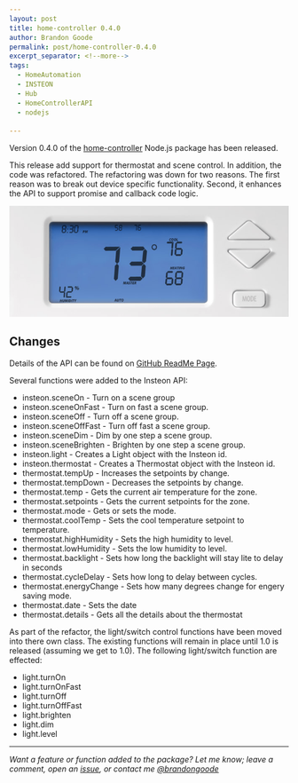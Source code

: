 ```yaml
---
layout: post
title: home-controller 0.4.0
author: Brandon Goode
permalink: post/home-controller-0.4.0
excerpt_separator: <!--more-->
tags:
  - HomeAutomation
  - INSTEON
  - Hub
  - HomeControllerAPI
  - nodejs

---
```


Version 0.4.0 of the [home-controller](https://github.com/automategreen/home-controller) Node.js package has been released.

This release add support for thermostat and scene control. In addition, the code was refactored.  The refactoring was down for two reasons. The first reason was to break out device specific functionality. Second, it enhances the API to support promise and callback code logic.

![Promise Support](/assets/posts/therm.png)

<!--more-->

## Changes

Details of the API can be found on [GitHub ReadMe Page](https://github.com/automategreen/home-controller).

Several functions were added to the Insteon API:

  - insteon.sceneOn - Turn on a scene group
  - insteon.sceneOnFast - Turn on fast a scene group.
  - insteon.sceneOff - Turn off a scene group.
  - insteon.sceneOffFast - Turn off fast a scene group.
  - insteon.sceneDim - Dim by one step a scene group.
  - insteon.sceneBrighten - Brighten by one step a scene group.
  - insteon.light - Creates a Light object with the Insteon id.
  - insteon.thermostat - Creates a Thermostat object with the Insteon id.
  - thermostat.tempUp - Increases the setpoints by change.
  - thermostat.tempDown - Decreases the setpoints by change.
  - thermostat.temp - Gets the current air temperature for the zone.
  - thermostat.setpoints - Gets the current setpoints for the zone.
  - thermostat.mode - Gets or sets the mode.
  - thermostat.coolTemp - Sets the cool temperature setpoint to temperature.
  - thermostat.highHumidity - Sets the high humidity to level.
  - thermostat.lowHumidity - Sets the low humidity to level.
  - thermostat.backlight - Sets how long the backlight will stay lite to delay in seconds
  - thermostat.cycleDelay - Sets how long to delay between cycles.
  - thermostat.energyChange - Sets how many degrees change for engery saving mode.
  - thermostat.date - Sets the date
  - thermostat.details - Gets all the details about the thermostat

As part of the refactor, the light/switch control functions have been moved into there own class.  The existing functions will remain in place until 1.0 is released (assuming we get to 1.0).  The following light/switch function are effected:

  - light.turnOn
  - light.turnOnFast
  - light.turnOff
  - light.turnOffFast
  - light.brighten
  - light.dim
  - light.level

<hr>

*Want a feature or function added to the package?  Let me know; leave a comment, open an [issue](https://github.com/automategreen/home-controller/issues), or contact me [@brandongoode](https://twitter.com/brandongoode)*
